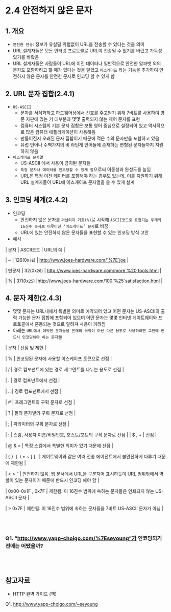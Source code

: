 # 2.4 안전하지 않은 문자

## 1. 개요

- `안전한 전송`: 정보가 유실딜 위험없이 URL을 전송할 수 있다는 것을 의미
- URL 설계자들은 모든 인터넷 프로토콜로 URL이 전송될 수 있기를 바랐고 가독성 있기를 바랐음
- URL 설계자들은 사람들이 URL에 이진 데이터나 일반적으로 안전한 알파벳 외의 문자도 포함하려고 할 때가 있다는 것을 알았고 `이스케이프` 라는 기능을 추가하여 안전하지 않은 문자를 안전한 문자로 인코딩 할 수 있게 함

## 2. URL 문자 집합(2.4.1)

- `US-ASCII`
  - 문자를 서식화하고 하드웨어상에서 신호를 주고받기 위해 7비트를 사용하여 영문 자판에 있는 키 대부분과 몇몇 출력되지 않는 제어 문자를 표현
  - 컴퓨터 시스템의 기본 문자 집합은 보통 영어 중심으로 설정되어 있고 역사적으로 많은 컴퓨터 애플리케이션이 사용해옴
  - 만들어진지 오래된 문자 집합이기 때문에 적은 수의 문자만을 포함하고 있음
  - 유럽 언어나 수백가지의 비 라틴계 언어들에 존재하는 변형된 문자들까지 지원하지 않음
- `이스케이프 문자열`
  - US-ASCII 에서 사용이 금지된 문자들
  - `특정 문자나 데이터를 인코딩할 수 있게 함`으로써 이동성과 완성도를 높임
  - URL은 특정 이진 데이터를 포함해야 하는 경우도 있는데, 이를 지원하기 위해 URL 설계자들이 URL에 이스케이프 문자열을 쓸 수 있게 설계

## 3. 인코딩 체계(2.4.2)

- 인코딩
  - 안전하지 않은 문자를 `퍼센티지 기호(%)`로 시작해 `ASCII코드로 표현되는 두개의 16진수 숫자로 이루어진 ‘이스케이프’ 문자`로 바꿈
  - URL에 있는 안전하지 않은 문자들을 표현할 수 있는 인코딩 방식 고안
- 예시

| 문자 | ASCII코드 | URL의 예 |

| ~ | 126(0x`7E`) | http://www.joes-hardware.com/`%7E`joe |

| 빈문자 | 32(0x`20`) | http://www.joes-hardware.com/more`%20`tools.html |

| % | 37(0x`25`) |http://www.joes-hardware.com/100`%25`satisfaction.html |

## 4. 문자 제한(2.4.3)

- 몇몇 문자는 URL내에서 특별한 의미로 예약되어 있고 어떤 문자는 US-ASCII의 출력 가능한 문자 집합에 포함되어 있으며 어떤 문자는 몇몇 인터넷 게이트웨이와 프로토콜에서 혼동되는 것으로 알려져 사용이 꺼려짐
- 아래는 `URL에서 예약된 문자들을 본래의 목적이 아닌 다른 용도로 사용하려면 그전에 반드시 인코딩해야 하는 문자`들

| 문자 | 선점 및 제한 |

| % | 인코딩된 문자에 사용할 이스케이프 토큰으로 선점 |

| / | 경로 컴포넌트에 있는 경로 세그먼트를 나누는 용도로 선점 |

| . | 경로 컴포넌트에서 선점 |

| .. | 경로 컴포넌트에서 선점 |

| # | 프래그먼트의 구획 문자로 선점 |

| ? | 질의 문자열의 구획 문자로 선점 |

| ; | 파라미터의 구획 문자로 선점 |

| : | 스킴, 사용자 이름/비밀번호, 호스트/포트의 구획 문자로 선점 |
| $ , + | 선점 |

| @ & = | 특정 스킴에서 특별한 의미가 있기 때문에 선점 |

| { } ㅣ \ • ~ [ ] ` | 게이트웨이와 같은 여러 전송 에이전트에서 불안전하게 다루기 때문에 제한됨 |

| < > “ | 안전하지 않음. 웹 문서에서 URL을 구분지어 표시하듯이 URL 범위밖에서 역할이 있는 문자이기 때문에 반드시 인코딩 해야 함 |

| 0x00-0x1F , 0x7F | 제한됨. 이 16진수 범위에 속하는 문자들은 인쇄되지 않는 US-ASCII 문자 |

| > 0x7F | 제한됨. 이 16진수 범위에 속하는 문자들을 7비트 US-ASCII 문자가 아님 |

<br/>
<br/>

### Q1. “http://www.yapp-choigo.com/%7Eseyoung”가 인코딩되기 전에는 어땠을까?

<br/>
<br/>

## 참고자료

- HTTP 완벽 가이드 (책)

Q1. http://www.yapp-choigo.com/~seyoung
